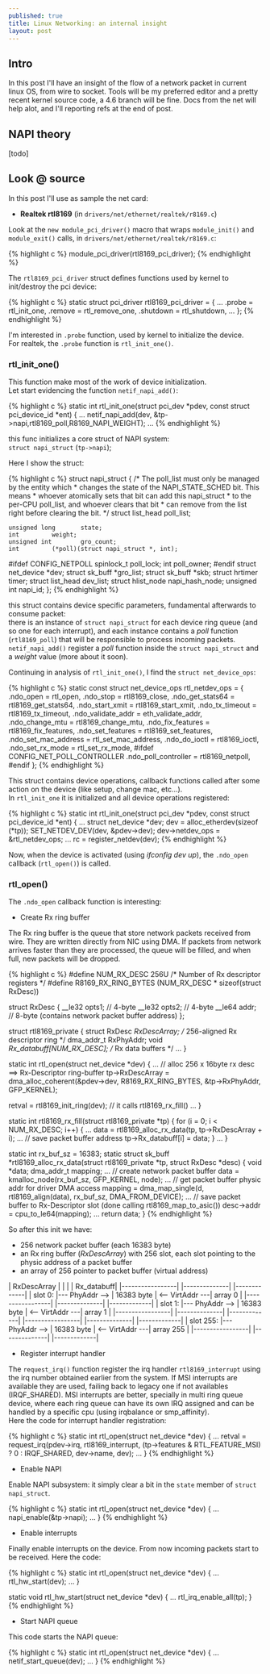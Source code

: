 ```yaml
---
published: true
title: Linux Networking: an internal insight
layout: post
---
```

## Intro

In this post I'll have an insight of the flow of a network packet in current linux OS, from wire to socket.
Tools will be my preferred editor and a pretty recent kernel source code, a 4.6 branch will be fine.
Docs from the net will help alot, and I'll reporting refs at the end of post.

## NAPI theory

[todo]

## Look @ source

In this post I'll use as sample the net card:

* **Realtek rtl8169** (in `drivers/net/ethernet/realtek/r8169.c`)

Look at the `new module_pci_driver()` macro that wraps `module_init()` and `module_exit()` calls, in `drivers/net/ethernet/realtek/r8169.c`:

{% highlight c %}
module_pci_driver(rtl8169_pci_driver);
{% endhighlight %}

The `rtl8169_pci_driver` struct defines functions used by kernel to init/destroy the pci device:

{% highlight c %}
static struct pci_driver rtl8169_pci_driver = {
...
	.probe		= rtl_init_one,
	.remove		= rtl_remove_one,
	.shutdown	= rtl_shutdown,
...
};
{% endhighlight %}

I'm interested in `.probe` function, used by kernel to initialize the device.<br>
For realtek, the `.probe` function is `rtl_init_one()`.<br>

### rtl_init_one()
This function make most of the work of device initialization.<br>
Let start evidencing the function `netif_napi_add()`:

{% highlight c %}
static int rtl_init_one(struct pci_dev *pdev, const struct pci_device_id *ent)
{
...
netif_napi_add(dev, &tp->napi,rtl8169_poll,R8169_NAPI_WEIGHT);
...
{% endhighlight %}

this func initializes a core struct of NAPI system:<br>
 `struct napi_struct` (`tp->napi`);<br>

Here I show the struct:

{% highlight c %}
struct napi_struct {
	/* The poll_list must only be managed by the entity which
	 * changes the state of the NAPI_STATE_SCHED bit.  This means
	 * whoever atomically sets that bit can add this napi_struct
	 * to the per-CPU poll_list, and whoever clears that bit
	 * can remove from the list right before clearing the bit.
	 */
	struct list_head	poll_list;

	unsigned long		state;
	int			weight;
	unsigned int		gro_count;
	int			(*poll)(struct napi_struct *, int);
#ifdef CONFIG_NETPOLL
	spinlock_t		poll_lock;
	int			poll_owner;
#endif
	struct net_device	*dev;
	struct sk_buff		*gro_list;
	struct sk_buff		*skb;
	struct hrtimer		timer;
	struct list_head	dev_list;
	struct hlist_node	napi_hash_node;
	unsigned int		napi_id;
};
{% endhighlight %}

this struct contains device specific parameters, fundamental afterwards to consume packet:<br>
there is an instance of `struct napi_struct` for each device ring queue (and so one for each interrupt),
and each instance contains a *poll* function (`rtl8169_poll`) that will be responsible to process
incoming packets.<br>
`netif_napi_add()` register a *poll* function inside the `struct napi_struct` and a *weight* value (more about it soon).

Continuing in analysis of `rtl_init_one()`, I find the `struct net_device_ops`:

{% highlight c %}
static const struct net_device_ops rtl_netdev_ops = {
	.ndo_open		= rtl_open,
	.ndo_stop		= rtl8169_close,
	.ndo_get_stats64	= rtl8169_get_stats64,
	.ndo_start_xmit		= rtl8169_start_xmit,
	.ndo_tx_timeout		= rtl8169_tx_timeout,
	.ndo_validate_addr	= eth_validate_addr,
	.ndo_change_mtu		= rtl8169_change_mtu,
	.ndo_fix_features	= rtl8169_fix_features,
	.ndo_set_features	= rtl8169_set_features,
	.ndo_set_mac_address	= rtl_set_mac_address,
	.ndo_do_ioctl		= rtl8169_ioctl,
	.ndo_set_rx_mode	= rtl_set_rx_mode,
#ifdef CONFIG_NET_POLL_CONTROLLER
	.ndo_poll_controller	= rtl8169_netpoll,
#endif
};
{% endhighlight %}

This struct contains device operations, callback functions called after some action on the device (like setup, change mac, etc...).<br>
In `rtl_init_one` it is initialized and all device operations registered:

{% highlight c %}
static int rtl_init_one(struct pci_dev *pdev, const struct pci_device_id *ent)
{
...
struct net_device *dev;
dev = alloc_etherdev(sizeof (*tp));
SET_NETDEV_DEV(dev, &pdev->dev);
dev->netdev_ops = &rtl_netdev_ops;
...
rc = register_netdev(dev);
{% endhighlight %}

Now, when the device is activated (using *ifconfig dev up*), the `.ndo_open` callback (`rtl_open()`) is called.

### rtl_open()

The `.ndo_open` callback function is interesting:

* Create Rx ring buffer

The Rx ring buffer is the queue that store network packets received from wire.
They are written directly from NIC using DMA.
If packets from network arrives faster than they are processed, the queue will be filled,
and when full, new packets will be dropped.

{% highlight c %}
#define NUM_RX_DESC	256U  /* Number of Rx descriptor registers */
#define R8169_RX_RING_BYTES	(NUM_RX_DESC * sizeof(struct RxDesc))

struct RxDesc {
  __le32 opts1;   // 4-byte
  __le32 opts2;   // 4-byte
  __le64 addr;    // 8-byte (contains network packet buffer address)
};

struct rtl8169_private {
  struct RxDesc *RxDescArray;  /* 256-aligned Rx descriptor ring */
  dma_addr_t RxPhyAddr;
  void *Rx_databuff[NUM_RX_DESC];  /* Rx data buffers */
...
}

static int rtl_open(struct net_device *dev)
{
...
  // alloc 256 x 16byte rx desc  ==> Rx-Descriptor ring-buffer
  tp->RxDescArray = dma_alloc_coherent(&pdev->dev, R8169_RX_RING_BYTES, &tp->RxPhyAddr, GFP_KERNEL);

  retval = rtl8169_init_ring(dev);  // it calls rtl8169_rx_fill()
...
}

static int rtl8169_rx_fill(struct rtl8169_private *tp)
{
  for (i = 0; i < NUM_RX_DESC; i++) {
...
    data = rtl8169_alloc_rx_data(tp, tp->RxDescArray + i);
...
    // save packet buffer address
    tp->Rx_databuff[i] = data;
  }
...
}

static int rx_buf_sz = 16383;
static struct sk_buff *rtl8169_alloc_rx_data(struct rtl8169_private *tp, struct RxDesc *desc)
{
  void *data;
  dma_addr_t mapping;
...
  // create network packet buffer
  data = kmalloc_node(rx_buf_sz, GFP_KERNEL, node);
...
  // get packet buffer physic addr for driver DMA access
  mapping = dma_map_single(d, rtl8169_align(data), rx_buf_sz, DMA_FROM_DEVICE);
...
  // save packet buffer to Rx-Descriptor slot (done calling rtl8169_map_to_asic())
  desc->addr = cpu_to_le64(mapping);
...
  return data;
}
{% endhighlight %}

So after this init we have:

* 256 network packet buffer (each 16383 byte)
* an Rx ring buffer (*RxDescArray*) with 256 slot, each slot pointing to the physic address of a packet buffer
* an array of 256 pointer to packet buffer (virtual address)

| RxDescArray | | | | Rx_databuff|
|-----------------| |--------------| |-------------|
| slot 0:   |--- PhyAddr --> | 16383 byte | <-- VirtAddr ---| array 0   |
|-----------------| |--------------| |-------------|
| slot 1:   |--- PhyAddr --> | 16383 byte | <-- VirtAddr ---| array 1   |
|-----------------| |--------------| |-------------|
|-----------------| |--------------| |-------------|
| slot 255: |--- PhyAddr --> | 16383 byte | <-- VirtAddr ---| array 255 |
|-----------------| |--------------| |-------------|


* Register interrupt handler

The `request_irq()` function register the irq handler `rtl8169_interrupt` using the irq number obtained earlier from the system.
If MSI interrupts are available they are used, failing back to legacy one if not availables (IRQF_SHARED).
MSI interrupts are better, specially in multi ring queue device,
where each ring queue can have its own IRQ assigned and can be handled by a specific cpu (using irqbalance or smp_affinity).<br>
Here the code for interrupt handler registration:

{% highlight c %}
static int rtl_open(struct net_device *dev)
{
...
  retval = request_irq(pdev->irq, rtl8169_interrupt,
			(tp->features & RTL_FEATURE_MSI) ? 0 : IRQF_SHARED,
			dev->name, dev);
...
}
{% endhighlight %}


* Enable NAPI

Enable NAPI subsystem: it simply clear a bit in the `state` member of `struct napi_struct`.

{% highlight c %}
static int rtl_open(struct net_device *dev)
{
...
  napi_enable(&tp->napi);
...
}
{% endhighlight %}


* Enable interrupts

Finally enable interrupts on the device.
From now incoming packets start to be received.
Here the code:

{% highlight c %}
static int rtl_open(struct net_device *dev)
{
...
  rtl_hw_start(dev);
...
}

static void rtl_hw_start(struct net_device *dev)
{
...
	rtl_irq_enable_all(tp);
}
{% endhighlight %}


* Start NAPI queue

This code starts the NAPI queue:

{% highlight c %}
static int rtl_open(struct net_device *dev)
{
...
  netif_start_queue(dev);
...
}
{% endhighlight %}
